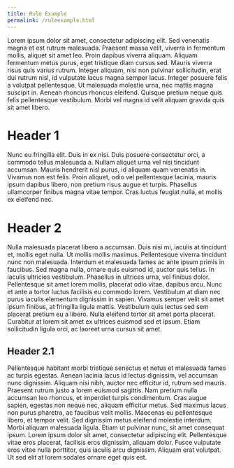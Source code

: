 ```yaml
---
title: Rule Example
permalink: /ruleexample.html
---
```


Lorem ipsum dolor sit amet, consectetur adipiscing elit. Sed venenatis magna et est rutrum malesuada. Praesent massa velit, viverra in fermentum mollis, aliquet sit amet leo. Proin dapibus viverra aliquam. Aliquam fermentum metus purus, eget tristique diam cursus sed. Mauris viverra risus quis varius rutrum. Integer aliquam, nisi non pulvinar sollicitudin, erat dui rutrum nisl, id vulputate lacus magna semper lacus. Integer posuere felis a volutpat pellentesque. Ut malesuada molestie urna, nec mattis magna suscipit in. Aenean rhoncus rhoncus eleifend. Quisque pretium neque quis felis pellentesque vestibulum. Morbi vel magna id velit aliquam gravida quis sit amet libero.

# Header 1

Nunc eu fringilla elit. Duis in ex nisi. Duis posuere consectetur orci, a commodo tellus malesuada a. Nullam aliquet urna vel nisi tincidunt accumsan. Mauris hendrerit nisl purus, id aliquam quam venenatis in. Vivamus non est felis. Proin aliquet, odio vel pellentesque lacinia, mauris ipsum dapibus libero, non pretium risus augue et turpis. Phasellus ullamcorper finibus magna vitae tempor. Cras luctus feugiat nulla, et mollis ex eleifend nec.

# Header 2

Nulla malesuada placerat libero a accumsan. Duis nisi mi, iaculis at tincidunt et, mollis eget nulla. Ut mollis mollis maximus. Pellentesque viverra tincidunt nunc non malesuada. Interdum et malesuada fames ac ante ipsum primis in faucibus. Sed magna nulla, ornare quis euismod id, auctor quis tellus. In iaculis ultricies vestibulum. Phasellus in ultrices urna, vel finibus dolor. Pellentesque sit amet lorem mollis, placerat odio vitae, dapibus arcu. Nunc et ante a tortor luctus facilisis eu commodo lorem. Vestibulum at diam nec purus iaculis elementum dignissim in sapien. Vivamus semper velit sit amet ipsum finibus, at fringilla ligula mattis. Vestibulum quis lectus sed sem placerat pretium eu a libero. Nulla eleifend tortor sit amet porta placerat. Curabitur at lorem sit amet ex ultrices euismod sed et ipsum. Etiam sollicitudin ligula orci, ac laoreet urna cursus sit amet.

## Header 2.1

Pellentesque habitant morbi tristique senectus et netus et malesuada fames ac turpis egestas. Aenean lacinia lacus id lectus dignissim, vel accumsan nunc dignissim. Aliquam nisi nibh, auctor nec efficitur id, rutrum sed mauris. Praesent rutrum justo a lorem euismod sagittis. Nam pretium nulla accumsan leo rhoncus, et imperdiet turpis condimentum. Cras augue sapien, egestas non neque nec, aliquam efficitur metus. Sed maximus lacus non purus pharetra, ac faucibus velit mollis. Maecenas eu pellentesque libero, et tempor velit. Sed dignissim metus eleifend molestie interdum. Morbi aliquam malesuada ligula. Etiam ut pulvinar nunc, sit amet consequat ipsum. Lorem ipsum dolor sit amet, consectetur adipiscing elit. Pellentesque vitae eros placerat, facilisis eros dignissim, aliquam dolor. Fusce vulputate eros vitae nulla porttitor, quis iaculis arcu dignissim. Aliquam erat volutpat. Ut sed elit at lorem sodales ornare eget quis est.
